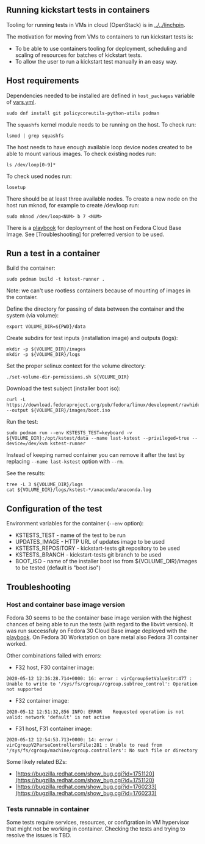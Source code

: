 Running kickstart tests in containers
-------------------------------------

Tooling for running tests in VMs in cloud (OpenStack) is in [../../linchpin](../../linchpin).

The motivation for moving from VMs to containers to run kickstart tests is:
* To be able to use containers tooling for deployment, scheduling and scaling of resources for batches of kickstart tests.
* To allow the user to run a kickstart test manually in an easy way.


Host requirements
-----------------

Dependencies needed to be installed are defined in `host_packages` variable of [vars.yml](vars.yml).
```
sudo dnf install git policycoreutils-python-utils podman
```

The `squashfs` kernel module needs to be running on the host. To check run:
```
lsmod | grep squashfs
```

The host needs to have enough available loop device nodes created to be able to mount various images.
To check existing nodes run:
```
ls /dev/loop[0-9]*
```
To check used nodes run:
```
losetup
```
There should be at least three available nodes.
To create a new node on the host run mknod, for example to create /dev/loop<NUM> run:
```
sudo mknod /dev/loop<NUM> b 7 <NUM>
```

There is a [playbook](runner-host.yml) for deployment of the host on Fedora Cloud Base Image. See [Troubleshooting] for preferred version to be used.

Run a test in a container
-------------------------

Build the container:
```
sudo podman build -t kstest-runner .
```
Note: we can't use rootless containers because of mounting of images in the contaier.

Define the directory for passing of data between the container and the system (via volume):
```
export VOLUME_DIR=${PWD}/data
```

Create subdirs for test inputs (installation image) and outputs (logs):
```
mkdir -p ${VOLUME_DIR}/images
mkdir -p ${VOLUME_DIR}/logs
```
Set the proper selinux context for the volume directory:
```
./set-volume-dir-permissions.sh ${VOLUME_DIR}
```

Download the test subject (installer boot iso):
```
curl -L https://download.fedoraproject.org/pub/fedora/linux/development/rawhide/Server/x86_64/os/images/boot.iso --output ${VOLUME_DIR}/images/boot.iso
```

Run the test:
```
sudo podman run --env KSTESTS_TEST=keyboard -v ${VOLUME_DIR}:/opt/kstest/data --name last-kstest --privileged=true --device=/dev/kvm kstest-runner
```
Instead of keeping named container you can remove it after the test by replacing `--name last-kstest` option with `--rm`.

See the results:
```
tree -L 3 ${VOLUME_DIR}/logs
cat ${VOLUME_DIR}/logs/kstest-*/anaconda/anaconda.log
```

Configuration of the test
-------------------------

Environment variables for the container (`--env` option):
* KSTESTS_TEST - name of the test to be run
* UPDATES_IMAGE - HTTP URL of updates image to be used
* KSTESTS_REPOSITORY - kickstart-tests git repository to be used
* KSTESTS_BRANCH - kickstart-tests git branch to be used
* BOOT_ISO - name of the installer boot iso from ${VOLUME_DIR}/images to be tested (default is "boot.iso")


Troubleshooting
---------------

### Host and container base image version
Fedora 30 seems to be the container base image version with the highest chances of being able to run the tests (with regard to the libvirt version). It was run successfuly on Fedora 30 Cloud Base image deployed with the [playbook](runner-host.yml). On Fedora 30 Workstation on bare metal also Fedora 31 container worked.

Other combinations failed with errors:
* F32 host, F30 container image:
```
2020-05-12 12:36:28.714+0000: 16: error : virCgroupSetValueStr:477 : Unable to write to '/sys/fs/cgroup//cgroup.subtree_control': Operation not supported
```
* F32 container image:
```
2020-05-12 12:51:32,856 INFO: ERROR    Requested operation is not valid: network 'default' is not active
```
* F31 host, F31 container image:
```
2020-05-12 12:54:53.713+0000: 14: error : virCgroupV2ParseControllersFile:281 : Unable to read from '/sys/fs/cgroup/machine/cgroup.controllers': No such file or directory
```
Some likely related BZs:
* [https://bugzilla.redhat.com/show_bug.cgi?id=1751120](https://bugzilla.redhat.com/show_bug.cgi?id=1751120)
* [https://bugzilla.redhat.com/show_bug.cgi?id=1760233](https://bugzilla.redhat.com/show_bug.cgi?id=1760233)

### Tests runnable in container
Some tests require services, resources, or configration in VM hypervisor that might not be working in container. Checking the tests and trying to resolve the issues is TBD.
